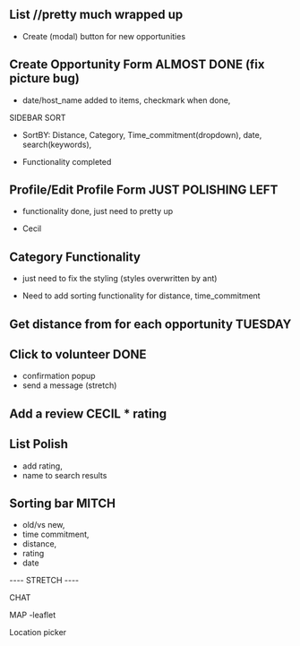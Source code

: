 ## List //pretty much wrapped up

- Create (modal) button for new opportunities

## Create Opportunity Form ALMOST DONE (fix picture bug)

- date/host_name added to items, checkmark when done,

SIDEBAR SORT

- SortBY: Distance, Category, Time_commitment(dropdown), date, search(keywords),

- Functionality completed

## Profile/Edit Profile Form JUST POLISHING LEFT

- functionality done, just need to pretty up

- Cecil

## Category Functionality

- just need to fix the styling (styles overwritten by ant)

- Need to add sorting functionality for distance, time_commitment

## Get distance from for each opportunity TUESDAY

## Click to volunteer DONE

- confirmation popup
- send a message (stretch)

## Add a review CECIL \* rating

## List Polish

- add rating,
- name to search results

## Sorting bar MITCH

- old/vs new,
- time commitment,
- distance,
- rating
- date

---- STRETCH ----

CHAT

MAP -leaflet

Location picker
